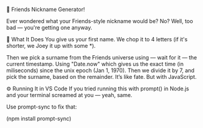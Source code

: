 🧩 Friends Nickname Generator!


Ever wondered what your Friends-style nickname would be? No? Well, too bad — you're getting one anyway.

🚀 What It Does
You give us your first name.
We chop it to 4 letters (if it's shorter, we Joey it up with some *).

Then we pick a surname from the Friends universe using — wait for it — the current timestamp.
Using "Date.now" which gives us the exact time (in miliseconds) since the unix epoch (Jan 1, 1970). Then we divide it by 7, and pick the surname, based on the remainder.
It’s like fate. But with JavaScript.

⚙️ Running It in VS Code
If you tried running this with prompt() in Node.js and your terminal screamed at you — yeah, same.

Use prompt-sync to fix that:

(npm install prompt-sync)
